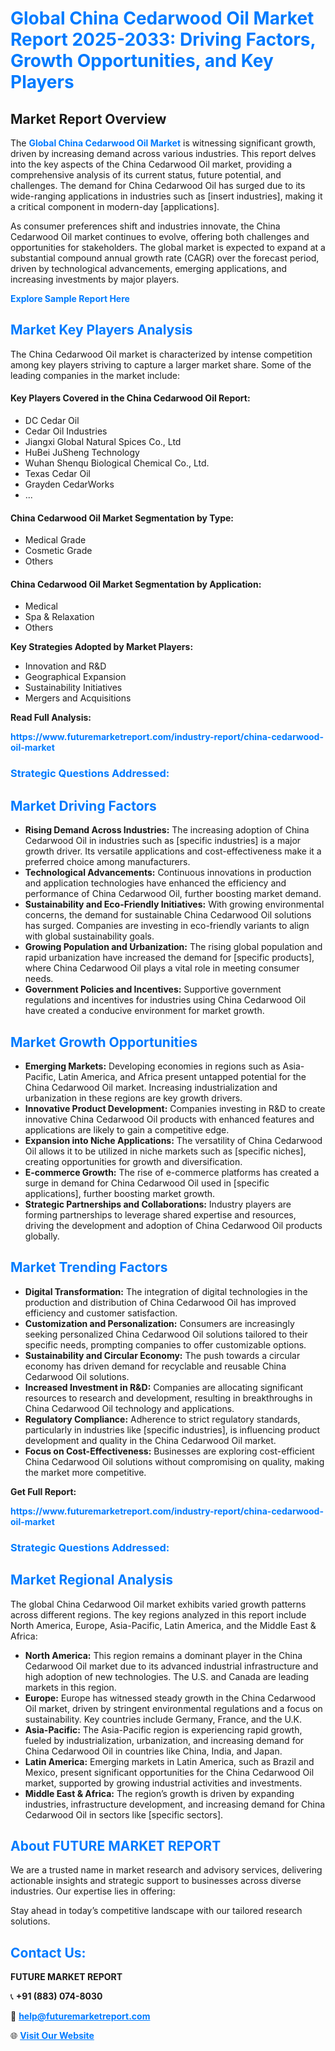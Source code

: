 <h1 style="color: #007BFF;">Global China Cedarwood Oil Market Report 2025-2033: Driving Factors, Growth Opportunities, and Key Players</h1>

<section id="overview">
<h2>Market Report Overview</h2>
<p>The <a href="https://www.futuremarketreport.com/industry-report/china-cedarwood-oil-market" style="color: #007BFF; text-decoration: none;"><strong>Global China Cedarwood Oil Market</strong></a> is witnessing significant growth, driven by increasing demand across various industries. This report delves into the key aspects of the China Cedarwood Oil market, providing a comprehensive analysis of its current status, future potential, and challenges. The demand for China Cedarwood Oil has surged due to its wide-ranging applications in industries such as [insert industries], making it a critical component in modern-day [applications].</p>
<p>As consumer preferences shift and industries innovate, the China Cedarwood Oil market continues to evolve, offering both challenges and opportunities for stakeholders. The global market is expected to expand at a substantial compound annual growth rate (CAGR) over the forecast period, driven by technological advancements, emerging applications, and increasing investments by major players.</p>
</section>

<section id="overview">
<p><a href="https://www.futuremarketreport.com/request-sample/reportId=108858" style="color: #007BFF; text-decoration: none;"><strong>Explore Sample Report Here</strong></a></p>
</section>

<section id="key-players">
<h2 style="color: #007BFF;">Market Key Players Analysis</h2>
<p>The China Cedarwood Oil market is characterized by intense competition among key players striving to capture a larger market share. Some of the leading companies in the market include:</p>
<h4>Key Players Covered in the China Cedarwood Oil Report:</h4>
<ul><li>DC Cedar Oil</li><li>Cedar Oil Industries</li><li>Jiangxi Global Natural Spices Co., Ltd</li><li>HuBei JuSheng Technology</li><li>Wuhan Shenqu Biological Chemical Co., Ltd.</li><li>Texas Cedar Oil</li><li>Grayden CedarWorks</li><li>...</li></ul>
<h4>China Cedarwood Oil Market Segmentation by Type:</h4>
<ul><li>Medical Grade</li><li>Cosmetic Grade</li><li>Others</li></ul>

<h4>China Cedarwood Oil Market Segmentation by Application:</h4>
<ul><li>Medical</li><li>Spa &amp; Relaxation</li><li>Others</li></ul>
<p><strong>Key Strategies Adopted by Market Players:</strong></p>
<ul>
<li>Innovation and R&D</li>
<li>Geographical Expansion</li>
<li>Sustainability Initiatives</li>
<li>Mergers and Acquisitions</li>
</ul>
</section>

<section>
<p><strong>Read Full Analysis: </strong></p><a href="https://www.futuremarketreport.com/industry-report/china-cedarwood-oil-market" style="color: #007BFF; text-decoration: none;"><strong>https://www.futuremarketreport.com/industry-report/china-cedarwood-oil-market</strong></a>
<h3 style="color: #007BFF;">Strategic Questions Addressed:</h3>
</section>

<section id="driving-factors">
<h2 style="color: #007BFF;">Market Driving Factors</h2>
<ul>
<li><strong>Rising Demand Across Industries:</strong> The increasing adoption of China Cedarwood Oil in industries such as [specific industries] is a major growth driver. Its versatile applications and cost-effectiveness make it a preferred choice among manufacturers.</li>
<li><strong>Technological Advancements:</strong> Continuous innovations in production and application technologies have enhanced the efficiency and performance of China Cedarwood Oil, further boosting market demand.</li>
<li><strong>Sustainability and Eco-Friendly Initiatives:</strong> With growing environmental concerns, the demand for sustainable China Cedarwood Oil solutions has surged. Companies are investing in eco-friendly variants to align with global sustainability goals.</li>
<li><strong>Growing Population and Urbanization:</strong> The rising global population and rapid urbanization have increased the demand for [specific products], where China Cedarwood Oil plays a vital role in meeting consumer needs.</li>
<li><strong>Government Policies and Incentives:</strong> Supportive government regulations and incentives for industries using China Cedarwood Oil have created a conducive environment for market growth.</li>
</ul>
</section>

<section id="growth-opportunities">
<h2 style="color: #007BFF;">Market Growth Opportunities</h2>
<ul>
<li><strong>Emerging Markets:</strong> Developing economies in regions such as Asia-Pacific, Latin America, and Africa present untapped potential for the China Cedarwood Oil market. Increasing industrialization and urbanization in these regions are key growth drivers.</li>
<li><strong>Innovative Product Development:</strong> Companies investing in R&D to create innovative China Cedarwood Oil products with enhanced features and applications are likely to gain a competitive edge.</li>
<li><strong>Expansion into Niche Applications:</strong> The versatility of China Cedarwood Oil allows it to be utilized in niche markets such as [specific niches], creating opportunities for growth and diversification.</li>
<li><strong>E-commerce Growth:</strong> The rise of e-commerce platforms has created a surge in demand for China Cedarwood Oil used in [specific applications], further boosting market growth.</li>
<li><strong>Strategic Partnerships and Collaborations:</strong> Industry players are forming partnerships to leverage shared expertise and resources, driving the development and adoption of China Cedarwood Oil products globally.</li>
</ul>
</section>

<section id="trending-factors">
<h2 style="color: #007BFF;">Market Trending Factors</h2>
<ul>
<li><strong>Digital Transformation:</strong> The integration of digital technologies in the production and distribution of China Cedarwood Oil has improved efficiency and customer satisfaction.</li>
<li><strong>Customization and Personalization:</strong> Consumers are increasingly seeking personalized China Cedarwood Oil solutions tailored to their specific needs, prompting companies to offer customizable options.</li>
<li><strong>Sustainability and Circular Economy:</strong> The push towards a circular economy has driven demand for recyclable and reusable China Cedarwood Oil solutions.</li>
<li><strong>Increased Investment in R&D:</strong> Companies are allocating significant resources to research and development, resulting in breakthroughs in China Cedarwood Oil technology and applications.</li>
<li><strong>Regulatory Compliance:</strong> Adherence to strict regulatory standards, particularly in industries like [specific industries], is influencing product development and quality in the China Cedarwood Oil market.</li>
<li><strong>Focus on Cost-Effectiveness:</strong> Businesses are exploring cost-efficient China Cedarwood Oil solutions without compromising on quality, making the market more competitive.</li>
</ul>
</section>

<section>
<p><strong>Get Full Report: </strong></p><a href="https://www.futuremarketreport.com/industry-report/china-cedarwood-oil-market" style="color: #007BFF; text-decoration: none;"><strong>https://www.futuremarketreport.com/industry-report/china-cedarwood-oil-market</strong></a>
<h3 style="color: #007BFF;">Strategic Questions Addressed:</h3>
</section>


<section id="regional-analysis">
<h2 style="color: #007BFF;">Market Regional Analysis</h2>
<p>The global China Cedarwood Oil market exhibits varied growth patterns across different regions. The key regions analyzed in this report include North America, Europe, Asia-Pacific, Latin America, and the Middle East & Africa:</p>
<ul>
<li><strong>North America:</strong> This region remains a dominant player in the China Cedarwood Oil market due to its advanced industrial infrastructure and high adoption of new technologies. The U.S. and Canada are leading markets in this region.</li>
<li><strong>Europe:</strong> Europe has witnessed steady growth in the China Cedarwood Oil market, driven by stringent environmental regulations and a focus on sustainability. Key countries include Germany, France, and the U.K.</li>
<li><strong>Asia-Pacific:</strong> The Asia-Pacific region is experiencing rapid growth, fueled by industrialization, urbanization, and increasing demand for China Cedarwood Oil in countries like China, India, and Japan.</li>
<li><strong>Latin America:</strong> Emerging markets in Latin America, such as Brazil and Mexico, present significant opportunities for the China Cedarwood Oil market, supported by growing industrial activities and investments.</li>
<li><strong>Middle East & Africa:</strong> The region’s growth is driven by expanding industries, infrastructure development, and increasing demand for China Cedarwood Oil in sectors like [specific sectors].</li>
</ul>
</section>

<footer>
<h2 style="color: #007BFF;">About FUTURE MARKET REPORT</h2>
<p>We are a trusted name in market research and advisory services, delivering actionable insights and strategic support to businesses across diverse industries. Our expertise lies in offering:</p>

<p>Stay ahead in today’s competitive landscape with our tailored research solutions.</p>

<h2 style="color: #007BFF;">Contact Us:</h2>
<p><strong>FUTURE MARKET REPORT</strong></p>
<p>📞 <strong>+91 (883) 074-8030</strong></p>
<p>📧 <strong><a href="mailto:help@futuremarketreport.com" style="color: #007BFF;">help@futuremarketreport.com</a></strong></p>
<p>🌐 <strong><a href="https://www.futuremarketreport.com/" style="color: #007BFF;">Visit Our Website</a></strong></p>
</footer>